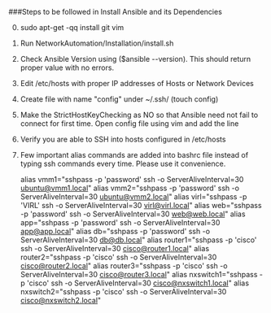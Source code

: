 ###Steps to be followed in Install Ansible and its Dependencies

0. sudo apt-get -qq install git vim

1. Run NetworkAutomation/Installation/install.sh

2. Check Ansible Version using ($ansible --version). This should return proper value with no errors.

3. Edit /etc/hosts with proper IP addresses of Hosts or Network Devices

4. Create file with name "config" under ~/.ssh/ (touch config)

5. Make the StrictHostKeyChecking as NO so that Ansible need not fail to connect for first time.
 Open config file using vim and add the line 

6. Verify you are able to SSH into hosts configured in /etc/hosts

7. Few important alias commands are added into bashrc file instead of typing ssh commands every time.
   Please use it convenience.

	alias vmm1="sshpass -p 'password' ssh -o ServerAliveInterval=30 ubuntu@vmm1.local"
	alias vmm2="sshpass -p 'password' ssh -o ServerAliveInterval=30 ubuntu@vmm2.local"
	alias virl="sshpass -p 'VIRL' ssh -o ServerAliveInterval=30 virl@virl.local"
	alias web="sshpass -p 'password' ssh -o ServerAliveInterval=30 web@web.local"
	alias app="sshpass -p 'password' ssh -o ServerAliveInterval=30 app@app.local"
	alias db="sshpass -p 'password' ssh -o ServerAliveInterval=30 db@db.local"
	alias router1="sshpass -p 'cisco' ssh -o ServerAliveInterval=30 cisco@router1.local"
	alias router2="sshpass -p 'cisco' ssh -o ServerAliveInterval=30 cisco@router2.local"
	alias router3="sshpass -p 'cisco' ssh -o ServerAliveInterval=30 cisco@router3.local"
	alias nxswitch1="sshpass -p 'cisco' ssh -o ServerAliveInterval=30 cisco@nxswitch1.local"
	alias nxswitch2="sshpass -p 'cisco' ssh -o ServerAliveInterval=30 cisco@nxswitch2.local"


